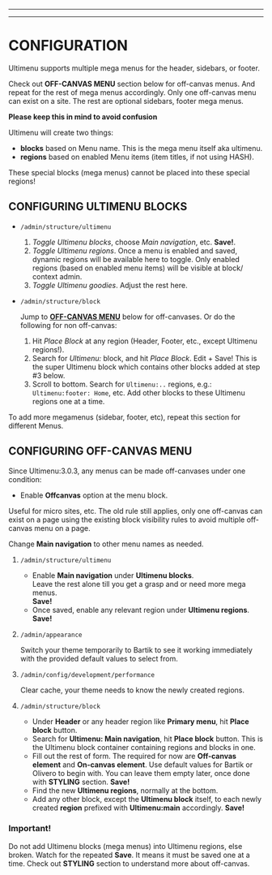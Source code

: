 ***
***
# <a name="configuration"> </a>CONFIGURATION
Ultimenu supports multiple mega menus for the header, sidebars, or footer.

Check out **OFF-CANVAS MENU** section below for off-canvas menus.
And repeat for the rest of mega menus accordingly. Only one off-canvas menu
can exist on a site. The rest are optional sidebars, footer mega menus.

**Please keep this in mind to avoid confusion**

Ultimenu will create two things:

* **blocks** based on Menu name. This is the mega menu itself aka ultimenu.
* **regions** based on enabled Menu items (item titles, if not using HASH).

These special blocks (mega menus) cannot be placed into these special regions!

## CONFIGURING ULTIMENU BLOCKS
* `/admin/structure/ultimenu`

  1. *Toggle Ultimenu blocks*, choose *Main navigation*, etc. **Save!**.
  2. *Toggle Ultimenu regions*. Once a menu is enabled and saved, dynamic
     regions will be available here to toggle. Only enabled regions (based on
     enabled menu items) will be visible at block/ context admin.
  3. *Toggle Ultimenu goodies*. Adjust the rest here.

* `/admin/structure/block`

   Jump to [**OFF-CANVAS MENU**](#offcanvas) below for off-canvases. Or
   do the following for non off-canvas:
   1. Hit *Place Block* at any region (Header, Footer, etc., except Ultimenu
      regions!).
   2. Search for *Ultimenu:* block, and hit *Place Block*. Edit + Save!
      This is the super Ultimenu block which contains other blocks added at step
      #3 below.
   3. Scroll to bottom. Search for `Ultimenu:..` regions,
      e.g.: `Ultimenu:footer: Home`, etc. Add other blocks to these Ultimenu
      regions one at a time.

To add more megamenus (sidebar, footer, etc), repeat this section for different
Menus.


## <a name="offcanvas"> </a>CONFIGURING OFF-CANVAS MENU
Since Ultimenu:3.0.3, any menus can be made off-canvases under one condition:  
* Enable **Offcanvas** option at the menu block.  

Useful for micro sites, etc. The old rule still applies, only one off-canvas
can exist on a page using the existing block visibility rules to avoid multiple
off-canvas menu on a page.

Change **Main navigation** to other menu names as needed.

1. `/admin/structure/ultimenu`

   + Enable **Main navigation** under **Ultimenu blocks**.  
     Leave the rest alone till you get a grasp and or need more mega menus.  
     **Save!**
   + Once saved, enable any relevant region under **Ultimenu regions**.  
     **Save!**

2. `/admin/appearance`

   Switch your theme temporarily to Bartik to see it working immediately with
   the provided default values to select from.

3. `/admin/config/development/performance`

   Clear cache, your theme needs to know the newly created regions.   

4. `/admin/structure/block`

   + Under **Header** or any header region like **Primary menu**, hit **Place
     block** button.
   + Search for **Ultimenu: Main navigation**, hit **Place block** button.
     This is the Ultimenu block container containing regions and blocks in one.
   + Fill out the rest of form. The required for now are **Off-canvas element**
     and **On-canvas element**. Use default values for Bartik or Olivero to
     begin with. You can leave them empty later, once done with **STYLING**
     section.
     **Save!**
   + Find the new **Ultimenu regions**, normally at the bottom.
   + Add any other block, except the **Ultimenu block** itself, to each newly
     created **region** prefixed with **Ultimenu:main** accordingly.
     **Save!**

### **Important!**

Do not add Ultimenu blocks (mega menus) into Ultimenu regions, else broken.
Watch for the repeated **Save**. It means it must be saved one at a time.
Check out **STYLING** section to understand more about off-canvas.
